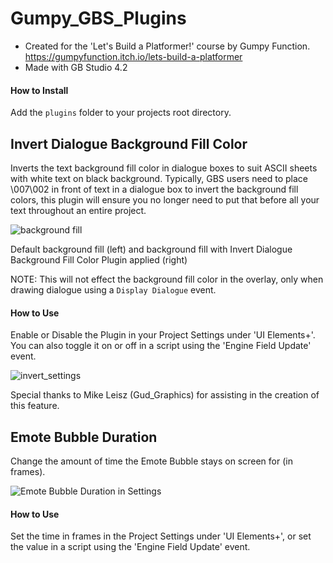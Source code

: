 # Gumpy_GBS_Plugins

- Created for the 'Let's Build a Platformer!' course by Gumpy Function.
https://gumpyfunction.itch.io/lets-build-a-platformer
- Made with GB Studio 4.2

#### How to Install
Add the `plugins` folder to your projects root directory.

## Invert Dialogue Background Fill Color
Inverts the text background fill color in dialogue boxes to suit ASCII sheets with white text on black background. Typically, GBS users need to place \007\002 in front of text in a dialogue box to invert the background fill colors, this plugin will ensure you no longer need to put that before all your text throughout an entire project.

![background fill](https://github.com/user-attachments/assets/7bbb984e-6458-44f8-8344-fd76c719e691)

Default background fill (left) and background fill with Invert Dialogue Background Fill Color Plugin applied (right)

NOTE: This will not effect the background fill color in the overlay, only when drawing dialogue using a `Display Dialogue` event.

#### How to Use
Enable or Disable the Plugin in your Project Settings under 'UI Elements+'. You can also toggle it on or off in a script using the 'Engine Field Update' event.

![invert_settings](https://github.com/user-attachments/assets/4c577d66-b688-4c3a-8909-e7a9f19f6ecc)

Special thanks to Mike Leisz (Gud_Graphics) for assisting in the creation of this feature.

## Emote Bubble Duration
Change the amount of time the Emote Bubble stays on screen for (in frames).

![Emote Bubble Duration in Settings](https://github.com/user-attachments/assets/0dc9d8a4-8afb-4dac-9f62-7b1a8d1b7e93)

#### How to Use
Set the time in frames in the Project Settings under 'UI Elements+', or set the value in a script using the 'Engine Field Update' event.
